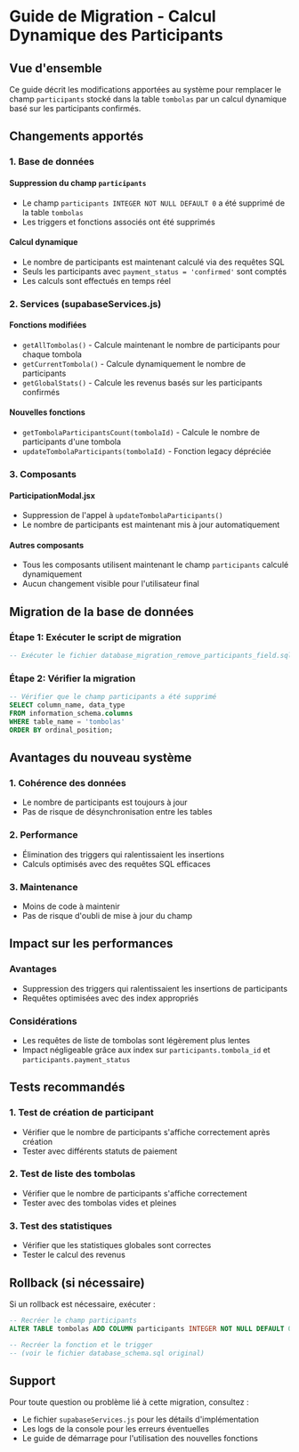 # Guide de Migration - Calcul Dynamique des Participants

## Vue d'ensemble

Ce guide décrit les modifications apportées au système pour remplacer le champ `participants` stocké dans la table `tombolas` par un calcul dynamique basé sur les participants confirmés.

## Changements apportés

### 1. Base de données

#### Suppression du champ `participants`
- Le champ `participants INTEGER NOT NULL DEFAULT 0` a été supprimé de la table `tombolas`
- Les triggers et fonctions associés ont été supprimés

#### Calcul dynamique
- Le nombre de participants est maintenant calculé via des requêtes SQL
- Seuls les participants avec `payment_status = 'confirmed'` sont comptés
- Les calculs sont effectués en temps réel

### 2. Services (supabaseServices.js)

#### Fonctions modifiées
- `getAllTombolas()` - Calcule maintenant le nombre de participants pour chaque tombola
- `getCurrentTombola()` - Calcule dynamiquement le nombre de participants
- `getGlobalStats()` - Calcule les revenus basés sur les participants confirmés

#### Nouvelles fonctions
- `getTombolaParticipantsCount(tombolaId)` - Calcule le nombre de participants d'une tombola
- `updateTombolaParticipants(tombolaId)` - Fonction legacy dépréciée

### 3. Composants

#### ParticipationModal.jsx
- Suppression de l'appel à `updateTombolaParticipants()`
- Le nombre de participants est maintenant mis à jour automatiquement

#### Autres composants
- Tous les composants utilisent maintenant le champ `participants` calculé dynamiquement
- Aucun changement visible pour l'utilisateur final

## Migration de la base de données

### Étape 1: Exécuter le script de migration

```sql
-- Exécuter le fichier database_migration_remove_participants_field.sql
```

### Étape 2: Vérifier la migration

```sql
-- Vérifier que le champ participants a été supprimé
SELECT column_name, data_type 
FROM information_schema.columns 
WHERE table_name = 'tombolas' 
ORDER BY ordinal_position;
```

## Avantages du nouveau système

### 1. Cohérence des données
- Le nombre de participants est toujours à jour
- Pas de risque de désynchronisation entre les tables

### 2. Performance
- Élimination des triggers qui ralentissaient les insertions
- Calculs optimisés avec des requêtes SQL efficaces

### 3. Maintenance
- Moins de code à maintenir
- Pas de risque d'oubli de mise à jour du champ

## Impact sur les performances

### Avantages
- Suppression des triggers qui ralentissaient les insertions de participants
- Requêtes optimisées avec des index appropriés

### Considérations
- Les requêtes de liste de tombolas sont légèrement plus lentes
- Impact négligeable grâce aux index sur `participants.tombola_id` et `participants.payment_status`

## Tests recommandés

### 1. Test de création de participant
- Vérifier que le nombre de participants s'affiche correctement après création
- Tester avec différents statuts de paiement

### 2. Test de liste des tombolas
- Vérifier que le nombre de participants s'affiche correctement
- Tester avec des tombolas vides et pleines

### 3. Test des statistiques
- Vérifier que les statistiques globales sont correctes
- Tester le calcul des revenus

## Rollback (si nécessaire)

Si un rollback est nécessaire, exécuter :

```sql
-- Recréer le champ participants
ALTER TABLE tombolas ADD COLUMN participants INTEGER NOT NULL DEFAULT 0;

-- Recréer la fonction et le trigger
-- (voir le fichier database_schema.sql original)
```

## Support

Pour toute question ou problème lié à cette migration, consultez :
- Le fichier `supabaseServices.js` pour les détails d'implémentation
- Les logs de la console pour les erreurs éventuelles
- Le guide de démarrage pour l'utilisation des nouvelles fonctions 